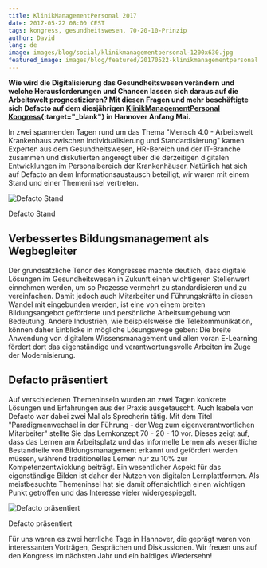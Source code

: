 ```yaml
---
title: KlinikManagementPersonal 2017
date: 2017-05-22 08:00 CEST
tags: kongress, gesundheitswesen, 70-20-10-Prinzip
author: David
lang: de
image: images/blog/social/klinikmanagementpersonal-1200x630.jpg
featured_image: images/blog/featured/20170522-klinikmanagementpersonal.jpg
---
```

**Wie wird die Digitalisierung das Gesundheitswesen verändern und welche Herausforderungen und Chancen lassen sich daraus auf die Arbeitswelt prognostizieren? Mit diesen Fragen und mehr beschäftigte sich Defacto auf dem diesjährigen [KlinikManagementPersonal Kongress](http://www.klinikmanagementpersonal.de/2017/home/){:target="_blank"} in Hannover Anfang Mai.**

In zwei spannenden Tagen rund um das Thema "Mensch 4.0 - Arbeitswelt Krankenhaus zwischen Individualisierung und Standardisierung" kamen Experten aus dem Gesundheitswesen, HR-Bereich und der IT-Branche zusammen und diskutierten angeregt über die derzeitigen digitalen Entwicklungen im Personalbereich der Krankenhäuser. Natürlich hat sich auf Defacto an dem Informationsaustausch beteiligt, wir waren mit einem Stand und einer Themeninsel vertreten.

![Defacto Stand](/images/blog/de/KlinikManagementPersonal-2017-01.jpg)
 <p class="caption">Defacto Stand</p>

## Verbessertes Bildungsmanagement als Wegbegleiter
Der grundsätzliche Tenor des Kongresses machte deutlich, dass digitale Lösungen im Gesundheitswesen in Zukunft einen wichtigeren Stellenwert einnehmen werden, um so Prozesse vermehrt zu standardisieren und zu vereinfachen. Damit jedoch auch Mitarbeiter und Führungskräfte in diesen Wandel mit eingebunden werden, ist eine von einem breiten Bildungsangebot geförderte und persönliche Arbeitsumgebung von Bedeutung. Andere Industrien, wie beispielsweise die Telekommunikation, können daher Einblicke in mögliche Lösungswege geben: Die breite Anwendung von digitalem Wissensmanagement und allen voran E-Learning fördert dort das eigenständige und verantwortungsvolle Arbeiten im Zuge der Modernisierung.

## Defacto präsentiert
Auf verschiedenen Themeninseln wurden an zwei Tagen konkrete Lösungen und Erfahrungen aus der Praxis ausgetauscht. Auch Isabela von Defacto war dabei zwei Mal als Sprecherin tätig. Mit dem Titel "Paradigmenwechsel in der Führung - der Weg zum eigenverantwortlichen Mitarbeiter" stellte Sie das Lernkonzept 70 - 20 - 10 vor. Dieses zeigt auf, dass das Lernen am Arbeitsplatz und das informelle Lernen als wesentliche Bestandteile von Bildungsmanagement erkannt und gefördert werden müssen, während traditionelles Lernen nur zu 10% zur Kompetenzentwicklung beiträgt. Ein wesentlicher Aspekt für das eigenständige Bilden ist daher der Nutzen von digitalen Lernplattformen. Als meistbesuchte Themeninsel hat sie damit offensichtlich einen wichtigen Punkt getroffen und das Interesse vieler widergespiegelt.

![Defacto präsentiert](/images/blog/de/KlinikManagementPersonal-2017-02.jpg)
 <p class="caption">Defacto präsentiert</p>

Für uns waren es zwei herrliche Tage in Hannover, die geprägt waren von interessanten Vorträgen, Gesprächen und Diskussionen. Wir freuen uns auf den Kongress im nächsten Jahr und ein baldiges Wiedersehn!
